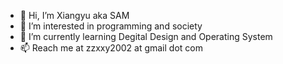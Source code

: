 - 👋 Hi, I’m Xiangyu aka SAM
- 👀 I’m interested in programming and society
- 🌱 I’m currently learning Degital Design and Operating System
- 📫 Reach me at zzxxy2002 at gmail dot com

<!---
zzxxy2002/zzxxy2002 is a ✨ special ✨ repository because its `README.md` (this file) appears on your GitHub profile.
You can click the Preview link to take a look at your changes.
--->
